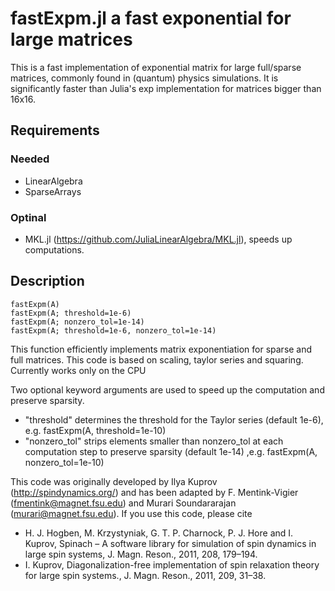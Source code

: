# fastExpm.jl a fast exponential for large matrices

This is a fast implementation of exponential matrix for large full/sparse matrices, commonly found in (quantum) physics simulations.
It is significantly faster than Julia's exp implementation for matrices bigger than 16x16.

## Requirements
### Needed
- LinearAlgebra 
- SparseArrays

### Optinal
- MKL.jl (https://github.com/JuliaLinearAlgebra/MKL.jl), speeds up computations.

## Description

    fastExpm(A)
    fastExpm(A; threshold=1e-6)
    fastExpm(A; nonzero_tol=1e-14)
    fastExpm(A; threshold=1e-6, nonzero_tol=1e-14)

 This function efficiently implements matrix exponentiation for sparse and full matrices.
 This code is based on scaling, taylor series and squaring.
 Currently works only on the CPU

 Two optional keyword arguments are used to speed up the computation and preserve sparsity.
- "threshold" determines the threshold for the Taylor series (default 1e-6), e.g. fastExpm(A, threshold=1e-10) 
- "nonzero_tol" strips elements smaller than nonzero_tol at each computation step to preserve sparsity (default 1e-14) ,e.g. fastExpm(A, nonzero_tol=1e-10)

 This code was originally developed by Ilya Kuprov (http://spindynamics.org/) and has been adapted by F. Mentink-Vigier (fmentink@magnet.fsu.edu)
 and Murari Soundararajan (murari@magnet.fsu.edu). If you use this code, please cite
 - H. J. Hogben, M. Krzystyniak, G. T. P. Charnock, P. J. Hore and I. Kuprov, Spinach – A software library for simulation of spin dynamics in large spin systems, J. Magn. Reson., 2011, 208, 179–194.
 - I. Kuprov, Diagonalization-free implementation of spin relaxation theory for large spin systems., J. Magn. Reson., 2011, 209, 31–38.
